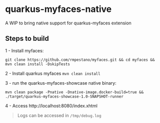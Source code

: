 # quarkus-myfaces-native

A WIP to bring native support for quarkus-myfaces extension

 

## Steps to build

1 - Install myfaces:

```
git clone https://github.com/rmpestano/myfaces.git && cd myfaces && mvn clean install -DskipTests 
``` 

2 - Install quarkus myfaces `mvn clean install`

3 - run the quarkus-myfaces-showcase  native binary:

```
mvn clean package -Pnative -Dnative-image.docker-build=true && ./target/quarkus-myfaces-showcase-1.0-SNAPSHOT-runner

```

4 - Access http://localhost:8080/index.xhtml

 
 


> Logs can be accessed in `/tmp/debug.log`

 

 
